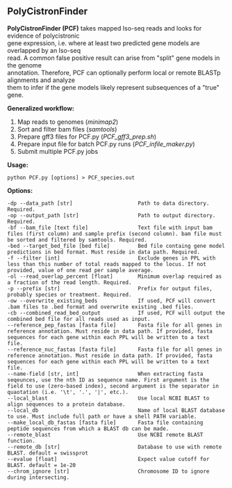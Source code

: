 ## PolyCistronFinder  

**PolyCistronFinder (PCF)** takes mapped Iso-seq reads and looks for evidence of polycistronic  
gene expression, i.e. where at least two predicted gene models are overlapped by an Iso-seq  
read. A common false positive result can arise from "split" gene models in the genome  
annotation. Therefore, PCF can optionally perform local or remote BLASTp alignments and analyze  
them to infer if the gene models likely represent subsequences of a "true" gene.  

**Generalized workflow:**  
1. Map reads to genomes (*minimap2*)  
2. Sort and filter bam files (*samtools*)  
3. Prepare gff3 files for PCF.py (*PCF_gff3_prep.sh*)  
4. Prepare input file for batch PCF.py runs (*PCF_infile_maker.py*)  
5. Submit multiple PCF.py jobs  


**Usage:**  

```
python PCF.py [options] > PCF_species.out  
```

**Options:**

```  
-dp --data_path [str]                     Path to data directory. Required.  
-op --output_path [str]                   Path to output directory. Required.  
-bf --bam_file [text file]                Text file with input bam files (first column) and sample prefix (second column). bam file must be sorted and filtered by samtools. Required.  
-bed --target_bed_file [bed file]         Bed file containg gene model predictions in bed format. Must reside in data path. Required.  
-f --filter [int]                         Exclude genes in PPL with less than this number of total reads mapped to the locus. If not provided, value of one read per sample average.  
-ol --read_overlap_percent [float]        Minimum overlap required as a fraction of the read length. Required.  
-p --prefix [str]                         Prefix for output files, probably species or treatment. Required.  
-ow --overwrite_existing_beds             If used, PCF will convert .bam files to .bed format and overwrite existing .bed files.  
-cb --combined_read_bed_output            If used, PCF will output the combined bed file for all reads used as input.  
--reference_pep_fastas [fasta file]       Fasta file for all genes in reference annotation. Must reside in data path. If provided, fasta sequences for each gene within each PPL will be written to a text file.  
--reference_nuc_fastas [fasta file]       Fasta file for all genes in reference annotation. Must reside in data path. If provided, fasta sequences for each gene within each PPL will be written to a text file.  
--name-field [str, int]                   When extracting fasta seqeunces, use the nth ID as sequence name. First argument is the field to use (zero-based index), second argument is the separator in quaotation (i.e. '\t', '.', '|', etc.).  
--local_blast                             Use local NCBI BLAST to align sequences to a protein database.  
--local_db                                Name of local BLAST database to use. Must include full path or have a shell PATH variable.  
--make_local_db_fastas [fasta file]       Fasta file containing peptide sequences from which a BLAST db can be made.  
--remote_blast                            Use NCBI remote BLAST function.  
--remote_db [str]                         Database to use with remote BLAST. default = swissprot  
--evalue [float]                          Expect value cutoff for BLAST. default = 1e-20  
--chrom_ignore [str]                      Chromosome ID to ignore during intersecting.  
```
